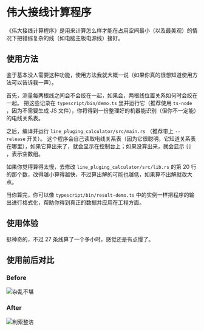 # 伟大接线计算程序

《伟大接线计算程序》是用来计算怎么样才能在占用空间最小（以及最美观）的情况下把错综复杂的线（如电脑主板电源线）接好。

## 使用方法

鉴于基本没人需要这种功能，使用方法我就大概一说（如果你真的很想知道使用方法可以告诉我一声）。

首先，测量每两根线之间会不会绞在一起，如果会，两根线位置关系如何时会绞在一起。
把这些记录在 `typescript/bin/demo.ts` 里并运行它（推荐使用 `ts-node` ，因为不需要生成 JS 文件），你将得到一份整理好的机器能识别（但你不一定能）的电线关系表。

之后，编译并运行 `line_pluging_calculator/src/main.rs` （推荐带上 `--release` 开关）。
这个程序会自己读取电线关系表（因为它很聪明，它知道关系表在哪里），如果它算出来了，就会显示在控制台上；如果没算出来，就会显示 `[]` ，表示空数组。

如果你觉得算得太慢，去修改 `line_pluging_calculator/src/lib.rs` 的第 20 行的那个数，改得越小算得越快，不过算出解的可能也越低，如果算不出解就改大点。

当你算完，你可以像 `typescript/bin/result-demo.ts` 中的实例一样把程序的输出进行格式化，帮助你得到真正的数据并应用在工程方面。

## 使用体验

挺神奇的，不过 27 条线算了一个多小时，感觉还是有点慢了。

## 使用前后对比

### Before

![杂乱不堪](https://cdn.luogu.com.cn/upload/image_hosting/36bitzvl.png)

### After

![利索整洁](https://cdn.luogu.com.cn/upload/image_hosting/dtk6ejwj.png)

